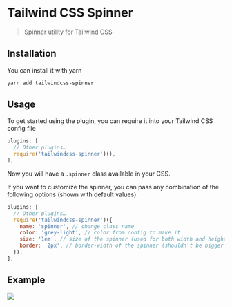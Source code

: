 # Tailwind CSS Spinner
> Spinner utility for Tailwind CSS

## Installation

You can install it with yarn

```bash
yarn add tailwindcss-spinner
```

## Usage

To get started using the plugin, you can require it into your Tailwind CSS config file

```js
plugins: [
  // Other plugins…
  require('tailwindcss-spinner')(),
],
```

Now you will have a `.spinner` class available in your CSS.

If you want to customize the spinner, you can pass any combination of the following options (shown with default values).

```js
plugins: [
  // Other plugins…
  require('tailwindcss-spinner')({
    name: 'spinner', // change class name
    color: 'grey-light', // color from config to make it
    size: '1em', // size of the spinner (used for both width and height)
    border: '2px', // border-width of the spinner (shouldn't be bigger than half the spinner's size)
  }),
],
```

## Example

![](https://i.imgur.com/UbwGglQ.gif)
